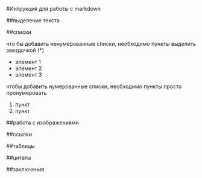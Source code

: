 #Интрукция для работы с markdown

##выделение текста

##списки

что бы добавить ненумерованные списки, необходимо пункты выделить звездочкой (*)
* элемент 1
* элемент 2
* элемент 3

чтобы добавить нумерованные списки, необходимо пункты просто пронумеровать
1. пункт
2. пункт

##работа с изображениями

##ссылки

##таблицы

##цитаты

##заключения
